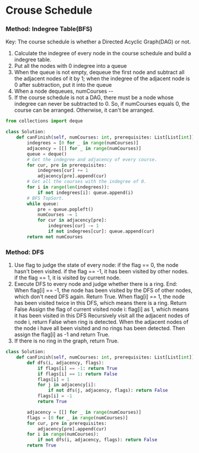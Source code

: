 # Crouse Schedule

### Method: Indegree Table(BFS)

Key: The course schedule is whether a Directed Acyclic Graph(DAG) or not.

1. Calculate the indegree of every node in the course schedule and build a indegree table.
2. Put all the nodes with 0 indegree into a queue
3. When the queue is not empty, dequeue the first node and subtract all the adjacent nodes of it by 1; when the indegree of the adjacent node is 0 after subtraction, put it into the queue
4. When a node dequeues, numCourses --
5. If the course schedule is not a DAG, there must be a node whose indegree can never be subtracted to 0. So, if numCourses equals 0, the course can be arranged. Otherwise, it can't be arranged.

```python
from collections import deque

class Solution:
    def canFinish(self, numCourses: int, prerequisites: List[List[int]]) -> bool:
        indegrees = [0 for _ in range(numCourses)]
        adjacency = [[] for _ in range(numCourses)]
        queue = deque()
        # Get the indegree and adjacency of every course.
        for cur, pre in prerequisites:
            indegrees[cur] += 1
            adjacency[pre].append(cur)
        # Get all the courses with the indegree of 0.
        for i in range(len(indegrees)):
            if not indegrees[i]: queue.append(i)
        # BFS TopSort.
        while queue:
            pre = queue.popleft()
            numCourses -= 1
            for cur in adjacency[pre]:
                indegrees[cur] -= 1
                if not indegrees[cur]: queue.append(cur)
        return not numCourses
```

### Method: DFS

1. Use flag to judge the state of every node: if the flag == 0, the node hasn't been visited. if the flag == -1, it has been visited by other nodes. if the flag == 1, it is visited by current node.
2. Execute DFS to every node and judge whether there is a ring.
    End:
        When flag[i] == -1, the node has been visited by the DFS of other nodes, which don't need DFS again. Return True.
        When flag[i] == 1, the node has been visited twice in this DFS, which means there is a ring. Return False
    Assign the flag of current visited node i: flag[i] as 1, which means it has been visited in this DFS
    Recursively visit all the adjacent nodes of node i, return False when ring is detected.
    When the adjacent nodes of the node i have all been visited and no rings has been detected. Then assign the flag[i] as -1 and return True.
3. If there is no ring in the graph, return True.

```python
class Solution:
    def canFinish(self, numCourses: int, prerequisites: List[List[int]]) -> bool:
        def dfs(i, adjacency, flags):
            if flags[i] == -1: return True
            if flags[i] == 1: return False
            flags[i] = 1
            for j in adjacency[i]:
                if not dfs(j, adjacency, flags): return False
            flags[i] = -1
            return True

        adjacency = [[] for _ in range(numCourses)]
        flags = [0 for _ in range(numCourses)]
        for cur, pre in prerequisites:
            adjacency[pre].append(cur)
        for i in range(numCourses):
            if not dfs(i, adjacency, flags): return False
        return True
```




